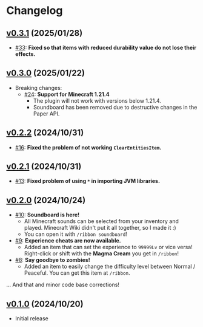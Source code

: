 # Changelog

## [v0.3.1](https://github.com/m1sk9/Ribbon/releases/tag/v0.3.1) (2025/01/28)

- [#33](https://github.com/m1sk9/Ribbon/pull/33): **Fixed so that items with reduced durability value do not lose their effects.**

## [v0.3.0](https://github.com/m1sk9/Ribbon/releases/tag/v0.3.0) (2025/01/22)

- Breaking changes:
  - [#24](https://github.com/m1sk9/Ribbon/pull/24): **Support for Minecraft 1.21.4**
    - The plugin will not work with versions below 1.21.4.
    - Soundboard has been removed due to destructive changes in the Paper API.

## [v0.2.2](https://github.com/m1sk9/Ribbon/releases/tag/v0.2.2) (2024/10/31)

- [#16](https://github.com/m1sk9/Ribbon/pull/16): **Fixed the problem of not working `ClearEntitiesItem`.**

## [v0.2.1](https://github.com/m1sk9/Ribbon/releases/tag/v0.2.1) (2024/10/31)

- [#13](https://github.com/m1sk9/Ribbon/pull/13): **Fixed problem of using `*` in importing JVM libraries.**

## [v0.2.0](https://github.com/m1sk9/Ribbon/releases/tag/v0.2.0) (2024/10/24)

- [#10](https://github.com/m1sk9/Ribbon/pull/10): **Soundboard is here!**
  - All Minecraft sounds can be selected from your inventory and played. Minecraft Wiki didn't put it all together, so I made it :)
  - You can open it with `/ribbon soundboard`!
- [#9](https://github.com/m1sk9/Ribbon/pull/9): **Experience cheats are now available.**
  - Added an item that can set the experience to `99999Lv` or vice versa! Right-click or shift with the **Magma Cream** you get in `/ribbon`!
- [#8](https://github.com/m1sk9/Ribbon/pull/8): **Say goodbye to zombies!**
  - Added an item to easily change the difficulty level between Normal / Peaceful. You can get this item at `/ribbon`.

... And that and minor code base corrections!

## [v0.1.0](https://github.com/m1sk9/Ribbon/releases/tag/v0.1.0) (2024/10/20)

- Initial release
